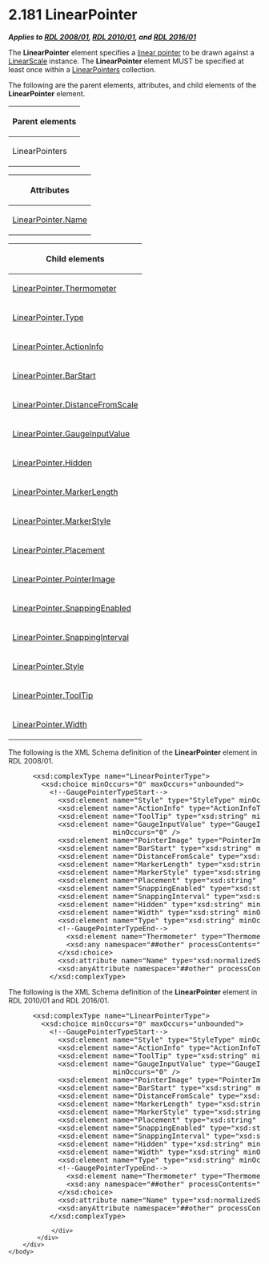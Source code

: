 <html dir="LTR" xmlns:mshelp="http://msdn.microsoft.com/mshelp" xmlns:ddue="http://ddue.schemas.microsoft.com/authoring/2003/5" xmlns:xlink="http://www.w3.org/1999/xlink" xmlns:tool="http://www.microsoft.com/tooltip">
    <head>
        <meta http-equiv="Content-Type" content="text/html; CHARSET=utf-8"></meta>
        <meta name="save" content="history"></meta>
        <title>2.181 LinearPointer</title>
        <xml>
            <mshelp:toctitle title="2.181 LinearPointer"></mshelp:toctitle>
            <mshelp:rltitle title="[MS-RDL]: LinearPointer"></mshelp:rltitle>
            <mshelp:keyword index="A" term="19cdf02f-fcd5-41ca-b086-355eedb983b6"></mshelp:keyword>
            <mshelp:attr name="DCSext.ContentType" value="open specification"></mshelp:attr>
            <mshelp:attr name="AssetID" value="19cdf02f-fcd5-41ca-b086-355eedb983b6"></mshelp:attr>
            <mshelp:attr name="TopicType" value="kbRef"></mshelp:attr>
            <mshelp:attr name="DCSext.Title" value="[MS-RDL]: LinearPointer" />
        </xml>
    </head>
    <body>
        <div id="header">
            <h1 class="heading">2.181 LinearPointer</h1>
        </div>
        <div id="mainSection">
            <div id="mainBody">
                <div id="allHistory" class="saveHistory"></div>
                <div id="sectionSection0" class="section" name="collapseableSection">
                    

<p><b><i>Applies to </i></b><a href="1e855f94-4617-47e4-b89e-0856c6cb420f.md"><b><i>RDL 2008/01</i></b></a><b><i>,
</i></b><a href="3428e690-a348-4ec7-8a6a-8efb42d2cdee.md"><b><i>RDL 2010/01</i></b></a><b><i>,
and </i></b><a href="52ce3983-2bfc-4e72-9359-42aaf5fe4509.md"><b><i>RDL 2016/01</i></b></a></p>

<p>The <b>LinearPointer</b> element specifies a <a href="b2482b3f-74ab-4ca8-a9e5-c07955011743.md#gt_9fc838d7-70b1-4d0e-a8d7-20ffff39919f">linear pointer</a> to be drawn
against a <a href="744f8b40-7ad5-4652-94a1-76ae5df59389.md">LinearScale</a>
instance. The <b>LinearPointer</b> element MUST be specified at least once
within a <a href="a1a8a621-cba3-4db1-8800-41471b49f2c2.md">LinearPointers</a>
collection.</p>

<p>The following are the parent elements, attributes, and child
elements of the <b>LinearPointer</b> element.</p>

<table>
 <thead>
  <tr>
   <th>
   <p>Parent elements</p>
   </th>
  </tr>
 </thead>
 <tr>
  <td>
  <p>LinearPointers </p>
  </td>
 </tr>
</table>

<p> </p>

<table>
 <thead>
  <tr>
   <th>
   <p>Attributes</p>
   </th>
  </tr>
 </thead>
 <tr>
  <td>
  <p><a href="56eb2fe9-b551-467f-bc01-0324f9ab0347.md">LinearPointer.Name</a></p>
  </td>
 </tr>
</table>

<p> </p>

<table>
 <thead>
  <tr>
   <th>
   <p>Child elements</p>
   </th>
  </tr>
 </thead>
 <tr>
  <td>
  <p><a href="7b5c277d-41ad-4b67-8ac6-766b5e380161.md">LinearPointer.Thermometer</a>
  </p>
  </td>
 </tr>
 <tr>
  <td>
  <p><a href="927b0d2c-1e9c-4221-ae01-8547c3274f98.md">LinearPointer.Type</a>
  </p>
  </td>
 </tr>
 <tr>
  <td>
  <p><a href="be561002-afe1-4089-88e3-674759d7d3cf.md">LinearPointer.ActionInfo</a>
  </p>
  </td>
 </tr>
 <tr>
  <td>
  <p><a href="44aab19e-48c7-4f63-98e3-24bbbddec1b2.md">LinearPointer.BarStart</a>
  </p>
  </td>
 </tr>
 <tr>
  <td>
  <p><a href="9e2e776b-e15b-49d9-9863-4d1ad2d0d0d2.md">LinearPointer.DistanceFromScale</a>
  </p>
  </td>
 </tr>
 <tr>
  <td>
  <p><a href="34b54f2c-4002-41db-83e3-c31602629037.md">LinearPointer.GaugeInputValue</a>
  </p>
  </td>
 </tr>
 <tr>
  <td>
  <p><a href="bd999e3b-ead6-4523-9099-f76d82af15b2.md">LinearPointer.Hidden</a>
  </p>
  </td>
 </tr>
 <tr>
  <td>
  <p><a href="d476981c-f37a-4546-9254-cb160beaf080.md">LinearPointer.MarkerLength</a>
  </p>
  </td>
 </tr>
 <tr>
  <td>
  <p><a href="dd63978b-5b7c-41ec-b49b-dd1183da838a.md">LinearPointer.MarkerStyle</a>
  </p>
  </td>
 </tr>
 <tr>
  <td>
  <p><a href="54197f2f-8bb3-4739-8ecd-5b0ca37724ad.md">LinearPointer.Placement</a>
  </p>
  </td>
 </tr>
 <tr>
  <td>
  <p><a href="d887b15e-b9a8-4acf-a7cb-b2ad94f421e6.md">LinearPointer.PointerImage</a>
  </p>
  </td>
 </tr>
 <tr>
  <td>
  <p><a href="014e22bc-9659-4911-a2b5-e6861c5e7ebc.md">LinearPointer.SnappingEnabled</a>
  </p>
  </td>
 </tr>
 <tr>
  <td>
  <p><a href="f123296f-6b66-4109-9570-0489a2359d5e.md">LinearPointer.SnappingInterval</a>
  </p>
  </td>
 </tr>
 <tr>
  <td>
  <p><a href="88391d7b-c9f6-4ec6-9fcd-8b6ec3ae2a47.md">LinearPointer.Style</a>
  </p>
  </td>
 </tr>
 <tr>
  <td>
  <p><a href="93abaa99-7dd9-4a8d-bde3-5752b7c3e529.md">LinearPointer.ToolTip</a>
  </p>
  </td>
 </tr>
 <tr>
  <td>
  <p><a href="3d5edeee-ce23-4aed-ac35-350f285cb910.md">LinearPointer.Width</a></p>
  </td>
 </tr>
</table>

<p>The following is the XML Schema definition of the <b>LinearPointer</b>
element in RDL 2008/01.</p>

<dl>
<dd>
<div><pre> &lt;xsd:complexType name=&quot;LinearPointerType&quot;&gt;
   &lt;xsd:choice minOccurs=&quot;0&quot; maxOccurs=&quot;unbounded&quot;&gt;
     &lt;!--GaugePointerTypeStart--&gt;
       &lt;xsd:element name=&quot;Style&quot; type=&quot;StyleType&quot; minOccurs=&quot;0&quot; /&gt;
       &lt;xsd:element name=&quot;ActionInfo&quot; type=&quot;ActionInfoType&quot; minOccurs=&quot;0&quot; /&gt;
       &lt;xsd:element name=&quot;ToolTip&quot; type=&quot;xsd:string&quot; minOccurs=&quot;0&quot; /&gt;
       &lt;xsd:element name=&quot;GaugeInputValue&quot; type=&quot;GaugeInputValueType&quot; 
                    minOccurs=&quot;0&quot; /&gt;
       &lt;xsd:element name=&quot;PointerImage&quot; type=&quot;PointerImageType&quot; minOccurs=&quot;0&quot; /&gt;
       &lt;xsd:element name=&quot;BarStart&quot; type=&quot;xsd:string&quot; minOccurs=&quot;0&quot; /&gt;
       &lt;xsd:element name=&quot;DistanceFromScale&quot; type=&quot;xsd:string&quot; minOccurs=&quot;0&quot; /&gt;
       &lt;xsd:element name=&quot;MarkerLength&quot; type=&quot;xsd:string&quot; minOccurs=&quot;0&quot; /&gt;
       &lt;xsd:element name=&quot;MarkerStyle&quot; type=&quot;xsd:string&quot; minOccurs=&quot;0&quot; /&gt;
       &lt;xsd:element name=&quot;Placement&quot; type=&quot;xsd:string&quot; minOccurs=&quot;0&quot; /&gt;
       &lt;xsd:element name=&quot;SnappingEnabled&quot; type=&quot;xsd:string&quot; minOccurs=&quot;0&quot; /&gt;
       &lt;xsd:element name=&quot;SnappingInterval&quot; type=&quot;xsd:string&quot; minOccurs=&quot;0&quot; /&gt;
       &lt;xsd:element name=&quot;Hidden&quot; type=&quot;xsd:string&quot; minOccurs=&quot;0&quot; /&gt;
       &lt;xsd:element name=&quot;Width&quot; type=&quot;xsd:string&quot; minOccurs=&quot;0&quot; /&gt;
       &lt;xsd:element name=&quot;Type&quot; type=&quot;xsd:string&quot; minOccurs=&quot;0&quot; /&gt;
       &lt;!--GaugePointerTypeEnd--&gt;
         &lt;xsd:element name=&quot;Thermometer&quot; type=&quot;ThermometerType&quot; minOccurs=&quot;0&quot; /&gt;
         &lt;xsd:any namespace=&quot;##other&quot; processContents=&quot;skip&quot; /&gt;
       &lt;/xsd:choice&gt;
       &lt;xsd:attribute name=&quot;Name&quot; type=&quot;xsd:normalizedString&quot; use=&quot;required&quot; /&gt;
       &lt;xsd:anyAttribute namespace=&quot;##other&quot; processContents=&quot;skip&quot; /&gt;
     &lt;/xsd:complexType&gt;
</pre></div>
</dd></dl>

<p>The following is the XML Schema definition of the <b>LinearPointer</b>
element in RDL 2010/01 and RDL 2016/01.</p>

<dl>
<dd>
<div><pre> &lt;xsd:complexType name=&quot;LinearPointerType&quot;&gt;
   &lt;xsd:choice minOccurs=&quot;0&quot; maxOccurs=&quot;unbounded&quot;&gt;
     &lt;!--GaugePointerTypeStart--&gt;
       &lt;xsd:element name=&quot;Style&quot; type=&quot;StyleType&quot; minOccurs=&quot;0&quot; /&gt;
       &lt;xsd:element name=&quot;ActionInfo&quot; type=&quot;ActionInfoType&quot; minOccurs=&quot;0&quot; /&gt;
       &lt;xsd:element name=&quot;ToolTip&quot; type=&quot;xsd:string&quot; minOccurs=&quot;0&quot; /&gt;
       &lt;xsd:element name=&quot;GaugeInputValue&quot; type=&quot;GaugeInputValueType&quot; 
                    minOccurs=&quot;0&quot; /&gt;
       &lt;xsd:element name=&quot;PointerImage&quot; type=&quot;PointerImageType&quot; minOccurs=&quot;0&quot; /&gt;
       &lt;xsd:element name=&quot;BarStart&quot; type=&quot;xsd:string&quot; minOccurs=&quot;0&quot; /&gt;
       &lt;xsd:element name=&quot;DistanceFromScale&quot; type=&quot;xsd:string&quot; minOccurs=&quot;0&quot; /&gt;
       &lt;xsd:element name=&quot;MarkerLength&quot; type=&quot;xsd:string&quot; minOccurs=&quot;0&quot; /&gt;
       &lt;xsd:element name=&quot;MarkerStyle&quot; type=&quot;xsd:string&quot; minOccurs=&quot;0&quot; /&gt;
       &lt;xsd:element name=&quot;Placement&quot; type=&quot;xsd:string&quot; minOccurs=&quot;0&quot; /&gt;
       &lt;xsd:element name=&quot;SnappingEnabled&quot; type=&quot;xsd:string&quot; minOccurs=&quot;0&quot; /&gt;
       &lt;xsd:element name=&quot;SnappingInterval&quot; type=&quot;xsd:string&quot; minOccurs=&quot;0&quot; /&gt;
       &lt;xsd:element name=&quot;Hidden&quot; type=&quot;xsd:string&quot; minOccurs=&quot;0&quot; /&gt;
       &lt;xsd:element name=&quot;Width&quot; type=&quot;xsd:string&quot; minOccurs=&quot;0&quot; /&gt;
       &lt;xsd:element name=&quot;Type&quot; type=&quot;xsd:string&quot; minOccurs=&quot;0&quot; /&gt;
       &lt;!--GaugePointerTypeEnd--&gt;
         &lt;xsd:element name=&quot;Thermometer&quot; type=&quot;ThermometerType&quot; minOccurs=&quot;0&quot; /&gt;
         &lt;xsd:any namespace=&quot;##other&quot; processContents=&quot;lax&quot; /&gt;
       &lt;/xsd:choice&gt;
       &lt;xsd:attribute name=&quot;Name&quot; type=&quot;xsd:normalizedString&quot; use=&quot;required&quot; /&gt;
       &lt;xsd:anyAttribute namespace=&quot;##other&quot; processContents=&quot;lax&quot; /&gt;
     &lt;/xsd:complexType&gt;
</pre></div>
</dd></dl>


                </div>
            </div>
        </div>
    </body>
</html>